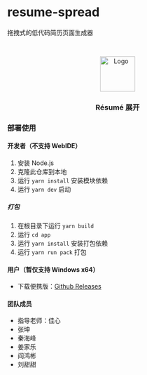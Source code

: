 # resume-spread

拖拽式的低代码简历页面生成器

<!-- PROJECT LOGO -->
<br />

<p align="center">
  <a href="https://codeup.aliyun.com/6212f97e74c3f3b550746f5d/resume-spread">
    <img src="https://codeup.aliyun.com/6212f97e74c3f3b550746f5d/resume-spread/raw/master/public/logo512.png" alt="Logo" width="80" height="80">
  </a>

  <h3 align="center">Résumé 展开</h3>

</p>

### 部署使用

#### 开发者（不支持 WebIDE）

1. 安装 Node.js
2. 克隆此仓库到本地
3. 运行 `yarn install` 安装模块依赖
4. 运行 `yarn dev` 启动

##### 打包

1. 在根目录下运行 `yarn build`
2. 运行 `cd app`
3. 运行 `yarn install` 安装打包依赖
4. 运行 `yarn run pack` 打包

#### 用户（暂仅支持 Windows x64）

- 下载便携版：[Github Releases](https://github.com/Yana-Hangabina/resume-spread/releases/download/v1.0.5/resume-spread.v1.0.5.zip)

#### 团队成员

- 指导老师：佳心
- 张坤
- 秦海峰
- 姜家乐
- 阎鸿彬
- 刘甜甜
